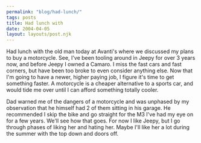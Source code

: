```yaml
---
permalink: "blog/had-lunch/"
tags: posts
title: Had lunch with
date: 2004-04-05
layout: layouts/post.njk
---
```


Had lunch with the old man today at Avanti's where we discussed my plans to buy a motorcycle. See, I've been tooling around in Jeepy for over 3 years now, and before Jeepy I owned a Camaro. I miss the fast cars and fast corners, but have been too broke to even consider anything else. Now that I'm going to have a newer, higher paying job, I figure it's time to get something faster. A motorcycle is a cheaper alternative to a sports car, and would tide me over until I can afford something totally cooler. 

Dad warned me of the dangers of a motorcycle and was unphased by my observation that he himself had 2 of them sitting in his garage. He recommended I skip the bike and go straight for the M3 I've had my eye on for a few years. We'll see how that goes. For now I like Jeepy, but I go through phases of liking her and hating her. Maybe I'll like her a lot during the summer with the top down and doors off.